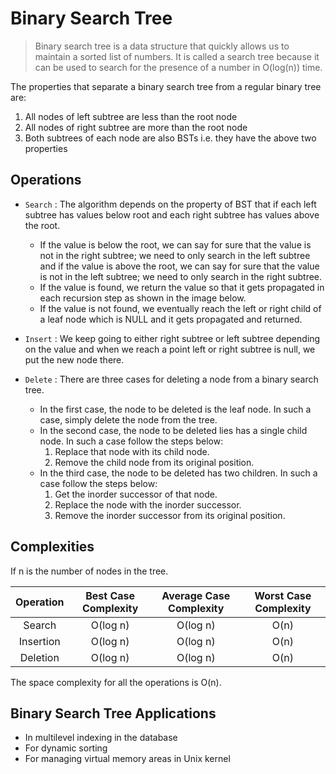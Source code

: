 # Binary Search Tree

> Binary search tree is a data structure that quickly allows us to maintain a sorted list of numbers. It is called a search tree because it can be used to search for the presence of a number in O(log(n)) time.

The properties that separate a binary search tree from a regular binary tree are:

1. All nodes of left subtree are less than the root node
2. All nodes of right subtree are more than the root node
3. Both subtrees of each node are also BSTs i.e. they have the above two properties

## Operations

- `Search` : The algorithm depends on the property of BST that if each left subtree has values below root and each right subtree has values above the root.

  - If the value is below the root, we can say for sure that the value is not in the right subtree; we need to only search in the left subtree and if the value is above the root, we can say for sure that the value is not in the left subtree; we need to only search in the right subtree.
  - If the value is found, we return the value so that it gets propagated in each recursion step as shown in the image below.
  - If the value is not found, we eventually reach the left or right child of a leaf node which is NULL and it gets propagated and returned.

- `Insert` : We keep going to either right subtree or left subtree depending on the value and when we reach a point left or right subtree is null, we put the new node there.

- `Delete` : There are three cases for deleting a node from a binary search tree.
  - In the first case, the node to be deleted is the leaf node. In such a case, simply delete the node from the tree.
  - In the second case, the node to be deleted lies has a single child node. In such a case follow the steps below:
    1. Replace that node with its child node.
    2. Remove the child node from its original position.
  - In the third case, the node to be deleted has two children. In such a case follow the steps below:
    1. Get the inorder successor of that node.
    2. Replace the node with the inorder successor.
    3. Remove the inorder successor from its original position.

## Complexities

If n is the number of nodes in the tree.

| Operation | Best Case Complexity | Average Case Complexity | Worst Case Complexity |
| :-------: | :------------------: | :---------------------: | :-------------------: |
|  Search   |       O(log n)       |        O(log n)         |         O(n)          |
| Insertion |       O(log n)       |        O(log n)         |         O(n)          |
| Deletion  |       O(log n)       |        O(log n)         |         O(n)          |

The space complexity for all the operations is O(n).

## Binary Search Tree Applications

- In multilevel indexing in the database
- For dynamic sorting
- For managing virtual memory areas in Unix kernel
